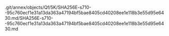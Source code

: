 .git/annex/objects/Qf/5K/SHA256E-s710--95c760ecf1e31a13da363a47194bf5bae8405cd40208ee1e118b3e55d95e6430.md/SHA256E-s710--95c760ecf1e31a13da363a47194bf5bae8405cd40208ee1e118b3e55d95e6430.md